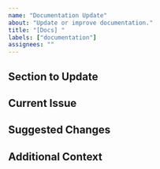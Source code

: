 ```yaml
---
name: "Documentation Update"
about: "Update or improve documentation."
title: "[Docs] "
labels: ["documentation"]
assignees: ""
---
```


## Section to Update

<!-- Specify which part of the documentation needs updating. -->

## Current Issue

<!-- Describe what's outdated, missing, or unclear. -->

## Suggested Changes

<!-- Outline the new content or revisions needed. -->

## Additional Context

<!-- Link to the relevant documentation or discussions. -->
